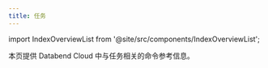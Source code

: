 ```yaml
---
title: 任务
---
```


import IndexOverviewList from '@site/src/components/IndexOverviewList';

本页提供 Databend Cloud 中与任务相关的命令参考信息。

<IndexOverviewList />
